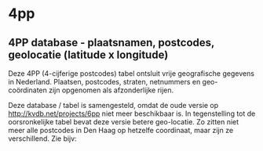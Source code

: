 4pp
===

4PP database - plaatsnamen, postcodes, geolocatie (latitude x longitude)
---------------------------------

Deze 4PP (4-cijferige postcodes) tabel ontsluit vrije geografische gegevens in Nederland. 
Plaatsen, postcodes, straten, netnummers en geo-coördinaten zijn opgenomen als afzonderlijke rijen. 

Deze database / tabel is samengesteld, omdat de oude versie op http://kvdb.net/projects/6pp niet meer beschikbaar is. In tegenstelling tot de oorsronkelijke tabel bevat deze versie betere geo-locatie. Zo zitten niet meer alle postcodes in Den Haag op hetzelfe coordinaat, maar zijn ze verschillend. Zie bijv:

